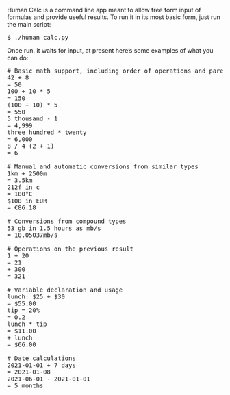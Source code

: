 Human Calc is a command line app meant to allow free 
form input of formulas and provide useful results.  To 
run it in its most basic form, just run the main script:

<pre>
$ ./human_calc.py
</pre>

Once run, it waits for input, at present here’s some examples 
of what you can do:

<pre>
# Basic math support, including order of operations and parenthesis
42 + 8
= 50
100 + 10 * 5
= 150
(100 + 10) * 5
= 550
5 thousand - 1
= 4,999
three hundred * twenty
= 6,000
8 / 4 (2 + 1)
= 6

# Manual and automatic conversions from similar types
1km + 2500m
= 3.5km
212f in c
= 100°C
$100 in EUR
= &#8364;86.18

# Conversions from compound types
53 gb in 1.5 hours as mb/s
= 10.05037mb/s

# Operations on the previous result
1 + 20
= 21
+ 300
= 321

# Variable declaration and usage
lunch: $25 + $30
= $55.00
tip = 20%
= 0.2
lunch * tip
= $11.00
+ lunch
= $66.00

# Date calculations
2021-01-01 + 7 days
= 2021-01-08
2021-06-01 - 2021-01-01
= 5 months
</pre>
